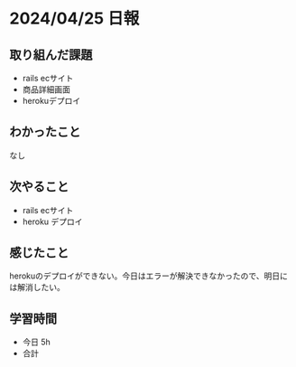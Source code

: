 # 2024/04/25 日報

## 取り組んだ課題
- rails ecサイト
- 商品詳細画面
- herokuデプロイ

## わかったこと
なし

## 次やること
- rails ecサイト
- heroku デプロイ

## 感じたこと
herokuのデプロイができない。今日はエラーが解決できなかったので、明日には解消したい。

## 学習時間
- 今日 5h
- 合計
